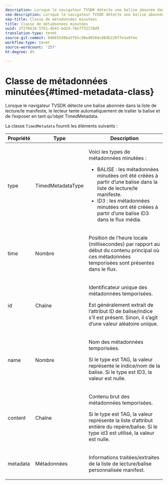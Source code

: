 ```yaml
---
description: Lorsque le navigateur TVSDK détecte une balise abonnée dans la liste de lecture/le manifeste, le lecteur tente automatiquement de traiter la balise et de l’exposer en tant qu’objet TimedMetadata.
seo-description: Lorsque le navigateur TVSDK détecte une balise abonnée dans la liste de lecture/le manifeste, le lecteur tente automatiquement de traiter la balise et de l’exposer en tant qu’objet TimedMetadata.
seo-title: Classe de métadonnées minutées
title: Classe de métadonnées minutées
uuid: 3f276618-5f61-4b41-bd2d-78e7f32178d9
translation-type: tm+mt
source-git-commit: 040655d8ba5f91c98ed0584c08db226ffe1e0f4e
workflow-type: tm+mt
source-wordcount: '257'
ht-degree: 0%

---
```



# Classe de métadonnées minutées{#timed-metadata-class}

Lorsque le navigateur TVSDK détecte une balise abonnée dans la liste de lecture/le manifeste, le lecteur tente automatiquement de traiter la balise et de l’exposer en tant qu’objet TimedMetadata.

La classe `TimedMetadata` fournit les éléments suivants :

<table id="table_5827A0626EDC45F68DC3E7644F3EFF69"> 
 <thead> 
  <tr> 
   <th colname="col1" class="entry"> Propriété </th> 
   <th colname="col02" class="entry"> Type </th> 
   <th colname="col2" class="entry"> Description </th> 
  </tr>
 </thead>
 <tbody> 
  <tr> 
   <td colname="col1"> <p>type </p> </td> 
   <td colname="col02"> <p><span class="codeph"> TimedMetadataType</span> </p> </td> 
   <td colname="col2"> <p>Voici les types de métadonnées minutées : 
     <ul id="ul_E79C375A54C64BF09A927EE8983E98E3"> 
      <li id="li_F1907521CDBE47E282A87AF0A7A1477A">BALISE : les métadonnées minutées ont été créées à partir d’une balise dans la liste de lecture/le manifeste. </li> 
      <li id="li_5B0C0B0F247144709F86E6654A5AB500">ID3 : les métadonnées minutées ont été créées à partir d’une balise ID3 dans le flux média. </li> 
     </ul> </p> </td> 
  </tr> 
  <tr> 
   <td colname="col1"> <p>time </p> </td> 
   <td colname="col02"> <p>Nombre </p> </td> 
   <td colname="col2"> <p>Position de l’heure locale (millisecondes) par rapport au début du contenu principal où ces métadonnées temporisées sont présentes dans le flux. </p> </td> 
  </tr> 
  <tr> 
   <td colname="col1"> <p>id </p> </td> 
   <td colname="col02"> <p>Chaîne </p> </td> 
   <td colname="col2"> <p>Identificateur unique des métadonnées temporisées. </p> <p>Est généralement extrait de l’attribut ID de balise/indice s’il est présent. Sinon, il s’agit d’une valeur aléatoire unique. </p> </td> 
  </tr> 
  <tr> 
   <td colname="col1"> <p>name </p> </td> 
   <td colname="col02"> <p>Nombre </p> </td> 
   <td colname="col2"> <p>Nom des métadonnées temporisées. </p> <p>Si le type est TAG, la valeur représente le indice/nom de la balise. Si le type est ID3, la valeur est nulle. </p> </td> 
  </tr> 
  <tr> 
   <td colname="col1"> <p>content </p> </td> 
   <td colname="col02"> <p>Chaîne </p> </td> 
   <td colname="col2"> <p>Contenu brut des métadonnées temporisées. </p> <p>Si le type est TAG, la valeur représente la liste d’attribut entière du repère/balise. Si le type id3 est utilisé, la valeur est nulle. </p> </td> 
  </tr> 
  <tr> 
   <td colname="col1"> <p>metadata </p> </td> 
   <td colname="col02"> <p><span class="codeph"> Métadonnées</span> </p> </td> 
   <td colname="col2"> <p>Informations traitées/extraites de la liste de lecture/balise personnalisée manifest. </p> </td> 
  </tr> 
 </tbody> 
</table>


